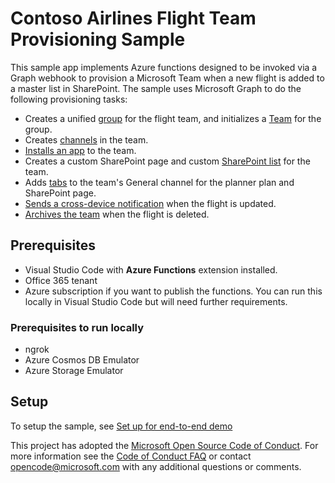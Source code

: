 # Contoso Airlines Flight Team Provisioning Sample

This sample app implements Azure functions designed to be invoked via a Graph webhook to provision a Microsoft Team when a new flight is added to a master list in SharePoint. The sample uses Microsoft Graph to do the following provisioning tasks:

- Creates a unified [group](https://developer.microsoft.com/en-us/graph/docs/api-reference/beta/resources/groups-overview) for the flight team, and initializes a [Team](https://developer.microsoft.com/en-us/graph/docs/api-reference/beta/resources/teams_api_overview) for the group.
- Creates [channels](https://developer.microsoft.com/en-us/graph/docs/api-reference/beta/resources/channel) in the team.
- [Installs an app](https://developer.microsoft.com/en-us/graph/docs/api-reference/beta/resources/teamsapp) to the team.
- Creates a custom SharePoint page and custom [SharePoint list](https://developer.microsoft.com/en-us/graph/docs/api-reference/beta/resources/list) for the team.
- Adds [tabs](https://developer.microsoft.com/en-us/graph/docs/api-reference/beta/resources/teamstab) to the team's General channel for the planner plan and SharePoint page.
- [Sends a cross-device notification](https://developer.microsoft.com/en-us/graph/docs/api-reference/beta/resources/projectrome_notification) when the flight is updated.
- [Archives the team](https://developer.microsoft.com/en-us/graph/docs/api-reference/beta/api/team_archive) when the flight is deleted.

## Prerequisites

- Visual Studio Code with **Azure Functions** extension installed.
- Office 365 tenant
- Azure subscription if you want to publish the functions. You can run this locally in Visual Studio Code but will need further requirements.

### Prerequisites to run locally

- ngrok
- Azure Cosmos DB Emulator
- Azure Storage Emulator

## Setup

To setup the sample, see [Set up for end-to-end demo](SETUP.md)

This project has adopted the [Microsoft Open Source Code of Conduct](https://opensource.microsoft.com/codeofconduct/).
For more information see the [Code of Conduct FAQ](https://opensource.microsoft.com/codeofconduct/faq/) or
contact [opencode@microsoft.com](mailto:opencode@microsoft.com) with any additional questions or comments.